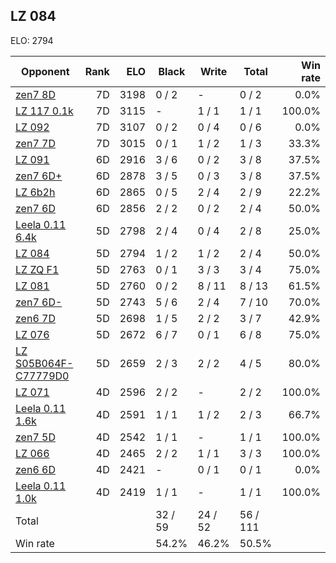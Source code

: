 ## LZ 084 ##

ELO: 2794

Opponent | Rank | ELO | Black | Write | Total | Win rate
---------|-----:|----:|-------|-------|-------|-------:
[zen7 8D](zen7%208D.md) | 7D | 3198 | 0 / 2 | - | 0 / 2 | 0.0%
[LZ 117 0.1k](LZ%20117%200.1k.md) | 7D | 3115 | - | 1 / 1 | 1 / 1 | 100.0%
[LZ 092](LZ%20092.md) | 7D | 3107 | 0 / 2 | 0 / 4 | 0 / 6 | 0.0%
[zen7 7D](zen7%207D.md) | 7D | 3015 | 0 / 1 | 1 / 2 | 1 / 3 | 33.3%
[LZ 091](LZ%20091.md) | 6D | 2916 | 3 / 6 | 0 / 2 | 3 / 8 | 37.5%
[zen7 6D+](zen7%206D+.md) | 6D | 2878 | 3 / 5 | 0 / 3 | 3 / 8 | 37.5%
[LZ 6b2h](LZ%206b2h.md) | 6D | 2865 | 0 / 5 | 2 / 4 | 2 / 9 | 22.2%
[zen7 6D](zen7%206D.md) | 6D | 2856 | 2 / 2 | 0 / 2 | 2 / 4 | 50.0%
[Leela 0.11 6.4k](Leela%200.11%206.4k.md) | 5D | 2798 | 2 / 4 | 0 / 4 | 2 / 8 | 25.0%
[LZ 084](LZ%20084.md) | 5D | 2794 | 1 / 2 | 1 / 2 | 2 / 4 | 50.0%
[LZ ZQ F1](LZ%20ZQ%20F1.md) | 5D | 2763 | 0 / 1 | 3 / 3 | 3 / 4 | 75.0%
[LZ 081](LZ%20081.md) | 5D | 2760 | 0 / 2 | 8 / 11 | 8 / 13 | 61.5%
[zen7 6D-](zen7%206D-.md) | 5D | 2743 | 5 / 6 | 2 / 4 | 7 / 10 | 70.0%
[zen6 7D](zen6%207D.md) | 5D | 2698 | 1 / 5 | 2 / 2 | 3 / 7 | 42.9%
[LZ 076](LZ%20076.md) | 5D | 2672 | 6 / 7 | 0 / 1 | 6 / 8 | 75.0%
[LZ S05B064F-C77779D0](LZ%20S05B064F-C77779D0.md) | 5D | 2659 | 2 / 3 | 2 / 2 | 4 / 5 | 80.0%
[LZ 071](LZ%20071.md) | 4D | 2596 | 2 / 2 | - | 2 / 2 | 100.0%
[Leela 0.11 1.6k](Leela%200.11%201.6k.md) | 4D | 2591 | 1 / 1 | 1 / 2 | 2 / 3 | 66.7%
[zen7 5D](zen7%205D.md) | 4D | 2542 | 1 / 1 | - | 1 / 1 | 100.0%
[LZ 066](LZ%20066.md) | 4D | 2465 | 2 / 2 | 1 / 1 | 3 / 3 | 100.0%
[zen6 6D](zen6%206D.md) | 4D | 2421 | - | 0 / 1 | 0 / 1 | 0.0%
[Leela 0.11 1.0k](Leela%200.11%201.0k.md) | 4D | 2419 | 1 / 1 | - | 1 / 1 | 100.0%
Total | | | 32 / 59 | 24 / 52 | 56 / 111 | 
Win rate| | | 54.2% | 46.2% | 50.5% | 
